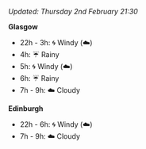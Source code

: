 *Updated: Thursday 2nd February 21:30*

**Glasgow**

* 22h - 3h: :cyclone: Windy (:cloud:)
* 4h: :umbrella: Rainy
* 5h: :cyclone: Windy (:cloud:)
* 6h: :umbrella: Rainy
* 7h - 9h: :cloud: Cloudy

**Edinburgh**

* 22h - 6h: :cyclone: Windy (:cloud:)
* 7h - 9h: :cloud: Cloudy
